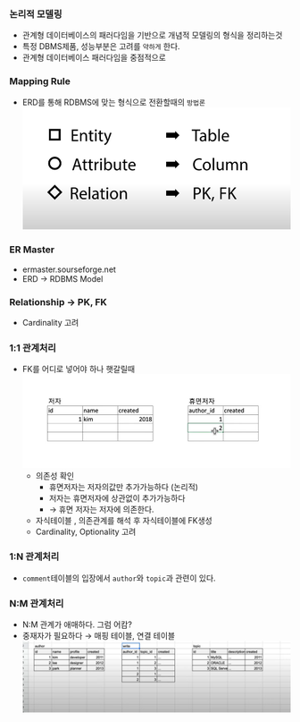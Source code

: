 ### 논리적 모델링
- 관계형 데이터베이스의 패러다임을 기반으로 개념적 모델링의 형식을 정리하는것
- 특정 DBMS제품, 성능부분은 고려를 `약하게` 한다.
- 관계형 데이터베이스 패러다임을 중점적으로

### Mapping Rule
- ERD를 통해 RDBMS에 맞는 형식으로 전환할때의 `방법론`
![Alt text](../99_img/10.png)
  
### ER Master
- ermaster.sourseforge.net
- ERD → RDBMS Model

### Relationship → PK, FK
- Cardinality 고려

### 1:1 관계처리
- FK를 어디로 넣어야 하나 햇갈릴때
  ![Alt text](../99_img/11.png)
  - 의존성 확인
      - 휴면저자는 저자의값만 추가가능하다 (논리적)
      - 저자는 휴면저자에 상관없이 추가가능하다
      - → 휴면 저자는 저자에 의존한다.
  - 자식테이블 , 의존관계를 해석 후 자식테이블에 FK생성
  - Cardinality, Optionality 고려
  
### 1:N 관계처리
- `comment`테이블의 입장에서 `author`와 `topic`과 관련이 있다.

### N:M 관계처리
- N:M 관계가 애매하다. 그럼 어캄?
- 중재자가 필요하다 → 매핑 테이블, 연결 테이블
  ![Alt text](../99_img/12.png)